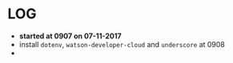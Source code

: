 # LOG

* **started at 0907 on 07-11-2017**
* install `dotenv`, `watson-developer-cloud` and `underscore` at 0908
* 
